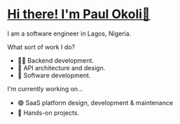 # [Hi there! I'm Paul Okoli👋](https://github.com/PaulPextra#hi-there-im-paul-okoli-)

I am a software engineer in Lagos, Nigeria.

What sort of work I do?

- 👨‍💻 Backend development.
- 🤔 API architecture and design.
- 🌱 Software development.

I'm currently working on...

- 🟢 SaaS platform design, development & maintenance
- 📝 Hands-on projects.
